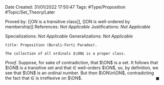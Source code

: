 <div class="topSpace"></div>

Date Created: 31/01/2022 17:50:47
Tags: #Type/Proposition #Topic/Set_Theory/Later

Proved by: [[ON is a transitive class]], [[ON is well-ordered by membership]]
References: <i>Not Applicable</i>
Justifications: <i>Not Applicable</i>

Specializations: <i>Not Applicable</i>
Generalizations: <i>Not Applicable</i>

``` ad-Proposition
title: Proposition (Burali-Forti Paradox).

The collection of all ordinals $\ON$ is a proper class.

```

<i>Proof.</i> Suppose, for sake of contradiction, that $\ON$ is a set. It follows that $\ON$ is a transitive set and that $\in$ well-orders $\ON$, so, by definition, we see that $\ON$ is an ordinal number. But then $\ON\in\ON$, contradicting the fact that $\in$ is irreflexive on $\ON$.<span style="float:right;">$\blacksquare$</span>
